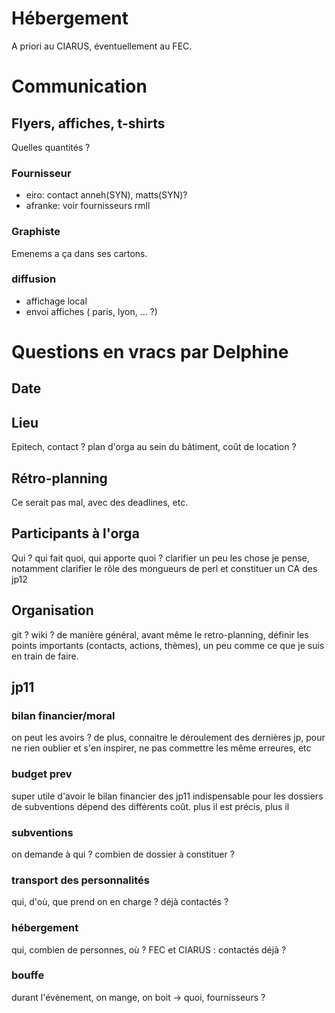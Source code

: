 # Hébergement

A priori au CIARUS, éventuellement au FEC.

# Communication
## Flyers, affiches, t-shirts

Quelles quantités ?

### Fournisseur

 * eiro: contact anneh(SYN), matts(SYN)?
 * afranke: voir fournisseurs rmll

### Graphiste

Emenems a ça dans ses cartons.

### diffusion

 * affichage local
 * envoi affiches ( paris, lyon, ... ?) 

# Questions en vracs par Delphine 
## Date

## Lieu

Epitech, contact ? plan d'orga au sein du bâtiment, coût de location ?

## Rétro-planning

Ce serait pas mal, avec des deadlines, etc.

## Participants à l'orga

Qui ? qui fait quoi, qui apporte quoi ? clarifier un peu les chose je pense,
notamment clarifier le rôle des mongueurs de perl et constituer un CA des jp12

## Organisation

git ? wiki ? de manière général, avant même le retro-planning, définir les points importants 
(contacts, actions, thèmes), un peu comme ce que je suis en train de faire.

## jp11

### bilan financier/moral

on peut les avoirs ?
de plus, connaitre le déroulement des dernières jp, pour ne rien oublier 
et s'en inspirer, ne pas commettre les même erreures, etc

### budget prev

super utile d'avoir le bilan financier des jp11
indispensable pour les dossiers de subventions
dépend des différents coût. plus il est précis, plus il

### subventions

on demande à qui ? combien de dossier à constituer ?

### transport des personnalités

qui, d'où, que prend on en charge ? déjà contactés ?

### hébergement

qui, combien de personnes, où ? FEC et CIARUS : contactés déjà ?

### bouffe

durant l'évènement, on mange, on boit -> quoi, fournisseurs ?

